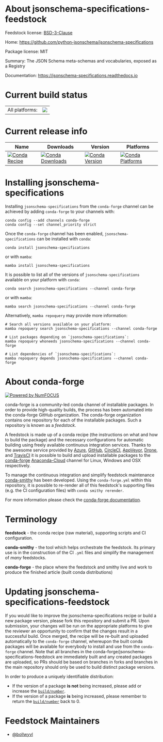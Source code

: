 About jsonschema-specifications-feedstock
=========================================

Feedstock license: [BSD-3-Clause](https://github.com/conda-forge/jsonschema-specifications-feedstock/blob/main/LICENSE.txt)

Home: https://github.com/python-jsonschema/jsonschema-specifications

Package license: MIT

Summary: The JSON Schema meta-schemas and vocabularies, exposed as a Registry

Documentation: https://jsonschema-specifications.readthedocs.io

Current build status
====================


<table><tr><td>All platforms:</td>
    <td>
      <a href="https://dev.azure.com/conda-forge/feedstock-builds/_build/latest?definitionId=19272&branchName=main">
        <img src="https://dev.azure.com/conda-forge/feedstock-builds/_apis/build/status/jsonschema-specifications-feedstock?branchName=main">
      </a>
    </td>
  </tr>
</table>

Current release info
====================

| Name | Downloads | Version | Platforms |
| --- | --- | --- | --- |
| [![Conda Recipe](https://img.shields.io/badge/recipe-jsonschema--specifications-green.svg)](https://anaconda.org/conda-forge/jsonschema-specifications) | [![Conda Downloads](https://img.shields.io/conda/dn/conda-forge/jsonschema-specifications.svg)](https://anaconda.org/conda-forge/jsonschema-specifications) | [![Conda Version](https://img.shields.io/conda/vn/conda-forge/jsonschema-specifications.svg)](https://anaconda.org/conda-forge/jsonschema-specifications) | [![Conda Platforms](https://img.shields.io/conda/pn/conda-forge/jsonschema-specifications.svg)](https://anaconda.org/conda-forge/jsonschema-specifications) |

Installing jsonschema-specifications
====================================

Installing `jsonschema-specifications` from the `conda-forge` channel can be achieved by adding `conda-forge` to your channels with:

```
conda config --add channels conda-forge
conda config --set channel_priority strict
```

Once the `conda-forge` channel has been enabled, `jsonschema-specifications` can be installed with `conda`:

```
conda install jsonschema-specifications
```

or with `mamba`:

```
mamba install jsonschema-specifications
```

It is possible to list all of the versions of `jsonschema-specifications` available on your platform with `conda`:

```
conda search jsonschema-specifications --channel conda-forge
```

or with `mamba`:

```
mamba search jsonschema-specifications --channel conda-forge
```

Alternatively, `mamba repoquery` may provide more information:

```
# Search all versions available on your platform:
mamba repoquery search jsonschema-specifications --channel conda-forge

# List packages depending on `jsonschema-specifications`:
mamba repoquery whoneeds jsonschema-specifications --channel conda-forge

# List dependencies of `jsonschema-specifications`:
mamba repoquery depends jsonschema-specifications --channel conda-forge
```


About conda-forge
=================

[![Powered by
NumFOCUS](https://img.shields.io/badge/powered%20by-NumFOCUS-orange.svg?style=flat&colorA=E1523D&colorB=007D8A)](https://numfocus.org)

conda-forge is a community-led conda channel of installable packages.
In order to provide high-quality builds, the process has been automated into the
conda-forge GitHub organization. The conda-forge organization contains one repository
for each of the installable packages. Such a repository is known as a *feedstock*.

A feedstock is made up of a conda recipe (the instructions on what and how to build
the package) and the necessary configurations for automatic building using freely
available continuous integration services. Thanks to the awesome service provided by
[Azure](https://azure.microsoft.com/en-us/services/devops/), [GitHub](https://github.com/),
[CircleCI](https://circleci.com/), [AppVeyor](https://www.appveyor.com/),
[Drone](https://cloud.drone.io/welcome), and [TravisCI](https://travis-ci.com/)
it is possible to build and upload installable packages to the
[conda-forge](https://anaconda.org/conda-forge) [Anaconda-Cloud](https://anaconda.org/)
channel for Linux, Windows and OSX respectively.

To manage the continuous integration and simplify feedstock maintenance
[conda-smithy](https://github.com/conda-forge/conda-smithy) has been developed.
Using the ``conda-forge.yml`` within this repository, it is possible to re-render all of
this feedstock's supporting files (e.g. the CI configuration files) with ``conda smithy rerender``.

For more information please check the [conda-forge documentation](https://conda-forge.org/docs/).

Terminology
===========

**feedstock** - the conda recipe (raw material), supporting scripts and CI configuration.

**conda-smithy** - the tool which helps orchestrate the feedstock.
                   Its primary use is in the construction of the CI ``.yml`` files
                   and simplify the management of *many* feedstocks.

**conda-forge** - the place where the feedstock and smithy live and work to
                  produce the finished article (built conda distributions)


Updating jsonschema-specifications-feedstock
============================================

If you would like to improve the jsonschema-specifications recipe or build a new
package version, please fork this repository and submit a PR. Upon submission,
your changes will be run on the appropriate platforms to give the reviewer an
opportunity to confirm that the changes result in a successful build. Once
merged, the recipe will be re-built and uploaded automatically to the
`conda-forge` channel, whereupon the built conda packages will be available for
everybody to install and use from the `conda-forge` channel.
Note that all branches in the conda-forge/jsonschema-specifications-feedstock are
immediately built and any created packages are uploaded, so PRs should be based
on branches in forks and branches in the main repository should only be used to
build distinct package versions.

In order to produce a uniquely identifiable distribution:
 * If the version of a package **is not** being increased, please add or increase
   the [``build/number``](https://docs.conda.io/projects/conda-build/en/latest/resources/define-metadata.html#build-number-and-string).
 * If the version of a package **is** being increased, please remember to return
   the [``build/number``](https://docs.conda.io/projects/conda-build/en/latest/resources/define-metadata.html#build-number-and-string)
   back to 0.

Feedstock Maintainers
=====================

* [@bollwyvl](https://github.com/bollwyvl/)

